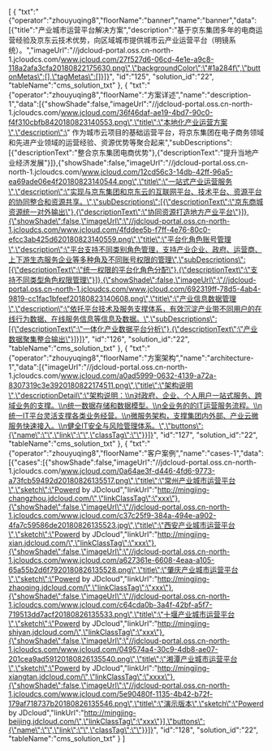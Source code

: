 [
	{
		"txt":"{\"operator\":\"zhouyuqing8\",\"floorName\":\"banner\",\"name\":\"banner\",\"data\":[{\"title\":\"产业城市运营平台解决方案\",\"description\":\"基于京东集团多年的电商运营经验及京东云技术优势，向区域城市提供城市云产业运营平台（明镜系统）。\",\"imageUrl\":\"//jdcloud-portal.oss.cn-north-1.jcloudcs.com/www.jcloud.com/27f527d6-06cd-4e1e-a9c8-118a2afa3cfa20180822175630.png\",\"backgroundColor\":\"#1a284f\",\"buttonMetas\":[],\"tagMetas\":[]}]}",
		"id":"125",
		"solution_id":"22",
		"tableName":"cms_solution_txt"
	},
	{
		"txt":"{\"operator\":\"zhouyuqing8\",\"floorName\":\"方案详述\",\"name\":\"description-1\",\"data\":[{\"showShade\":false,\"imageUrl\":\"//jdcloud-portal.oss.cn-north-1.jcloudcs.com/www.jcloud.com/36f46daf-ae19-4bd7-90c0-f4f310cbfb8420180823140553.png\",\"title\":\"本地化产业运营方案\",\"description\":\" 作为城市云项目的基础运营平台，将京东集团在电子商务领域和先进产业领域的运营经验、资源优势等聚合起来\",\"subDescriptions\":[{\"descriptionText\":\"整合京东集团电商优势\"},{\"descriptionText\":\"提升当地产业经济发展\"}]},{\"showShade\":false,\"imageUrl\":\"//jdcloud-portal.oss.cn-north-1.jcloudcs.com/www.jcloud.com/12cd56c3-14db-42ff-96a5-ea69ade06e4f20180823140544.png\",\"title\":\"一站式产业运营服务\",\"description\":\"实现与京东集团和京东云的互联网平台、技术平台、资源平台的协同整合和资源共享。\",\"subDescriptions\":[{\"descriptionText\":\"京东商城资源统一对外输出\"},{\"descriptionText\":\"协同资源打造地方产业平台\"}]},{\"showShade\":false,\"imageUrl\":\"//jdcloud-portal.oss.cn-north-1.jcloudcs.com/www.jcloud.com/4fddee5b-f7ff-4e76-80c0-efcc3ab425d620180823140559.png\",\"title\":\"平台化角色账号管理\",\"description\":\"平台支持不同类别角色管理，支持产业企业、政府、运营商、上下游生态服务企业等多种角及不同账号权限的管理\",\"subDescriptions\":[{\"descriptionText\":\"统一权限的平台化角色分配\"},{\"descriptionText\":\"支持不同类型角色权限管理\"}]},{\"showShade\":false,\"imageUrl\":\"//jdcloud-portal.oss.cn-north-1.jcloudcs.com/www.jcloud.com/692319ff-78d5-4ab4-9819-cc1fac1bfeef20180823140608.png\",\"title\":\"产业信息数据管理\",\"description\":\"依托平台技术及服务支撑体系，有效沉淀产业带不同用户的在线行为数据、在线服务信息等信息及数据。\",\"subDescriptions\":[{\"descriptionText\":\"一体化产业数据平台分析\"},{\"descriptionText\":\"产业数据聚集整合输出\"}]}]}",
		"id":"126",
		"solution_id":"22",
		"tableName":"cms_solution_txt"
	},
	{
		"txt":"{\"operator\":\"zhouyuqing8\",\"floorName\":\"方案架构\",\"name\":\"architecture-1\",\"data\":[{\"imageUrl\":\"//jdcloud-portal.oss.cn-north-1.jcloudcs.com/www.jcloud.com/a0ad5999-0632-4139-a72a-8307319c3e3920180822174511.png\",\"title\":\"架构说明\",\"descriptionDetail\":\"架构说明：\\n对政府、企业、个人用户一站式服务、跨域业务的支撑。\\n统一数据存储和数据模型。\\n全业务的的IT运营服务流程。\\n统一IT平台灵活支撑各类业务经营。\\n微服务架构，支撑集团内外部、产业云微服务快速接入。\\n健全IT安全与风险管理体系。\",\"buttons\":{\"name\":\"\",\"link\":\"\",\"classTag\":\"\"}}]}",
		"id":"127",
		"solution_id":"22",
		"tableName":"cms_solution_txt"
	},
	{
		"txt":"{\"operator\":\"zhouyuqing8\",\"floorName\":\"客户案例\",\"name\":\"cases-1\",\"data\":[{\"cases\":[{\"showShade\":false,\"imageUrl\":\"//jdcloud-portal.oss.cn-north-1.jcloudcs.com/www.jcloud.com/0a64ae3f-d446-4fd6-9773-a73fcb59492d20180826135517.png\",\"title\":\"常州产业城市运营平台\",\"sketch\":\"Powerd by JDcloud\",\"linkUrl\":\"http://mingjing-changzhou.jdcloud.com/\",\"linkClassTag\":\"xxx\"},{\"showShade\":false,\"imageUrl\":\"//jdcloud-portal.oss.cn-north-1.jcloudcs.com/www.jcloud.com/c37c25f9-384a-494e-a902-4fa7c59586de20180826135523.jpg\",\"title\":\"西安产业城市运营平台\",\"sketch\":\"Powerd by JDcloud\",\"linkUrl\":\"http://mingjing-xian.jdcloud.com/\",\"linkClassTag\":\"xxx\"},{\"showShade\":false,\"imageUrl\":\"//jdcloud-portal.oss.cn-north-1.jcloudcs.com/www.jcloud.com/a627361e-6608-4eaa-a105-65a55b2d6f7920180826135528.png\",\"title\":\"肇庆产业城市运营平台\",\"sketch\":\"Powerd by JDcloud\",\"linkUrl\":\"http://mingjing-zhaoqing.jdcloud.com/\",\"linkClassTag\":\"xxx\"},{\"showShade\":false,\"imageUrl\":\"//jdcloud-portal.oss.cn-north-1.jcloudcs.com/www.jcloud.com/c64cda0b-3a4f-42bf-a5f7-719513dd7acf20180826135533.png\",\"title\":\"十堰产业城市运营平台\",\"sketch\":\"Powerd by JDcloud\",\"linkUrl\":\"http://mingjing-shiyan.jdcloud.com/\",\"linkClassTag\":\"xxx\"},{\"showShade\":false,\"imageUrl\":\"//jdcloud-portal.oss.cn-north-1.jcloudcs.com/www.jcloud.com/049574a4-30c9-4db8-ae07-201cea9ad59120180826135540.png\",\"title\":\"湘潭产业城市运营平台\",\"sketch\":\"Powerd by JDcloud\",\"linkUrl\":\"http://mingjing-xiangtan.jdcloud.com/\",\"linkClassTag\":\"xxxx\"},{\"showShade\":false,\"imageUrl\":\"//jdcloud-portal.oss.cn-north-1.jcloudcs.com/www.jcloud.com/5e90480f-1135-4b42-b72f-179af718737b20180826135546.png\",\"title\":\"演示版本\",\"sketch\":\"Powerd by JDcloud\",\"linkUrl\":\"http://mingjing-beijing.jdcloud.com/\",\"linkClassTag\":\"xxx\"}],\"buttons\":{\"name\":\"\",\"link\":\"\",\"classTag\":\"\"}}]}",
		"id":"128",
		"solution_id":"22",
		"tableName":"cms_solution_txt"
	}
]
